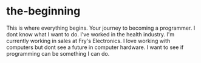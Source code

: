 # the-beginning
This is where everything begins.  Your journey to becoming a programmer.
I dont know what I want to do.  I've worked in the health industry.  I'm currently working in sales at Fry's Electronics.  I love working with computers but dont see a future in computer hardware.  I want to see if programming can be something I can do.  
